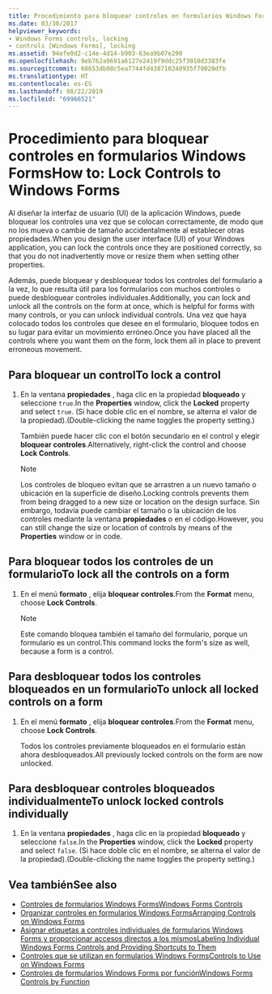 ```yaml
---
title: Procedimiento para bloquear controles en formularios Windows Forms
ms.date: 03/30/2017
helpviewer_keywords:
- Windows Forms controls, locking
- controls [Windows Forms], locking
ms.assetid: 94efe0d2-c14e-4d14-b903-63ea9b07e290
ms.openlocfilehash: 9eb762a9691a6127e2419f9ddc25f3010d3383fe
ms.sourcegitcommit: 68653db98c5ea7744fd438710248935f70020dfb
ms.translationtype: HT
ms.contentlocale: es-ES
ms.lasthandoff: 08/22/2019
ms.locfileid: "69966521"
---
```

# <a name="how-to-lock-controls-to-windows-forms"></a><span data-ttu-id="104f0-102">Procedimiento para bloquear controles en formularios Windows Forms</span><span class="sxs-lookup"><span data-stu-id="104f0-102">How to: Lock Controls to Windows Forms</span></span>
<span data-ttu-id="104f0-103">Al diseñar la interfaz de usuario (UI) de la aplicación Windows, puede bloquear los controles una vez que se colocan correctamente, de modo que no los mueva o cambie de tamaño accidentalmente al establecer otras propiedades.</span><span class="sxs-lookup"><span data-stu-id="104f0-103">When you design the user interface (UI) of your Windows application, you can lock the controls once they are positioned correctly, so that you do not inadvertently move or resize them when setting other properties.</span></span>

 <span data-ttu-id="104f0-104">Además, puede bloquear y desbloquear todos los controles del formulario a la vez, lo que resulta útil para los formularios con muchos controles o puede desbloquear controles individuales.</span><span class="sxs-lookup"><span data-stu-id="104f0-104">Additionally, you can lock and unlock all the controls on the form at once, which is helpful for forms with many controls, or you can unlock individual controls.</span></span> <span data-ttu-id="104f0-105">Una vez que haya colocado todos los controles que desee en el formulario, bloquee todos en su lugar para evitar un movimiento erróneo.</span><span class="sxs-lookup"><span data-stu-id="104f0-105">Once you have placed all the controls where you want them on the form, lock them all in place to prevent erroneous movement.</span></span>

## <a name="to-lock-a-control"></a><span data-ttu-id="104f0-106">Para bloquear un control</span><span class="sxs-lookup"><span data-stu-id="104f0-106">To lock a control</span></span>

1. <span data-ttu-id="104f0-107">En la ventana **propiedades** , haga clic en la propiedad **bloqueado** y seleccione `true`.</span><span class="sxs-lookup"><span data-stu-id="104f0-107">In the **Properties** window, click the **Locked** property and select `true`.</span></span> <span data-ttu-id="104f0-108">(Si hace doble clic en el nombre, se alterna el valor de la propiedad).</span><span class="sxs-lookup"><span data-stu-id="104f0-108">(Double-clicking the name toggles the property setting.)</span></span>

     <span data-ttu-id="104f0-109">También puede hacer clic con el botón secundario en el control y elegir **bloquear controles**.</span><span class="sxs-lookup"><span data-stu-id="104f0-109">Alternatively, right-click the control and choose **Lock Controls**.</span></span>

    > [!NOTE]
    > <span data-ttu-id="104f0-110">Los controles de bloqueo evitan que se arrastren a un nuevo tamaño o ubicación en la superficie de diseño.</span><span class="sxs-lookup"><span data-stu-id="104f0-110">Locking controls prevents them from being dragged to a new size or location on the design surface.</span></span> <span data-ttu-id="104f0-111">Sin embargo, todavía puede cambiar el tamaño o la ubicación de los controles mediante la ventana **propiedades** o en el código.</span><span class="sxs-lookup"><span data-stu-id="104f0-111">However, you can still change the size or location of controls by means of the **Properties** window or in code.</span></span>

## <a name="to-lock-all-the-controls-on-a-form"></a><span data-ttu-id="104f0-112">Para bloquear todos los controles de un formulario</span><span class="sxs-lookup"><span data-stu-id="104f0-112">To lock all the controls on a form</span></span>

1. <span data-ttu-id="104f0-113">En el menú **formato** , elija **bloquear controles**.</span><span class="sxs-lookup"><span data-stu-id="104f0-113">From the **Format** menu, choose **Lock Controls**.</span></span>

    > [!NOTE]
    > <span data-ttu-id="104f0-114">Este comando bloquea también el tamaño del formulario, porque un formulario es un control.</span><span class="sxs-lookup"><span data-stu-id="104f0-114">This command locks the form's size as well, because a form is a control.</span></span>

## <a name="to-unlock-all-locked-controls-on-a-form"></a><span data-ttu-id="104f0-115">Para desbloquear todos los controles bloqueados en un formulario</span><span class="sxs-lookup"><span data-stu-id="104f0-115">To unlock all locked controls on a form</span></span>

1. <span data-ttu-id="104f0-116">En el menú **formato** , elija **bloquear controles**.</span><span class="sxs-lookup"><span data-stu-id="104f0-116">From the **Format** menu, choose **Lock Controls**.</span></span>

     <span data-ttu-id="104f0-117">Todos los controles previamente bloqueados en el formulario están ahora desbloqueados.</span><span class="sxs-lookup"><span data-stu-id="104f0-117">All previously locked controls on the form are now unlocked.</span></span>

## <a name="to-unlock-locked-controls-individually"></a><span data-ttu-id="104f0-118">Para desbloquear controles bloqueados individualmente</span><span class="sxs-lookup"><span data-stu-id="104f0-118">To unlock locked controls individually</span></span>

1. <span data-ttu-id="104f0-119">En la ventana **propiedades** , haga clic en la propiedad **bloqueado** y seleccione `false`.</span><span class="sxs-lookup"><span data-stu-id="104f0-119">In the **Properties** window, click the **Locked** property and select `false`.</span></span> <span data-ttu-id="104f0-120">(Si hace doble clic en el nombre, se alterna el valor de la propiedad).</span><span class="sxs-lookup"><span data-stu-id="104f0-120">(Double-clicking the name toggles the property setting.)</span></span>

## <a name="see-also"></a><span data-ttu-id="104f0-121">Vea también</span><span class="sxs-lookup"><span data-stu-id="104f0-121">See also</span></span>

- [<span data-ttu-id="104f0-122">Controles de formularios Windows Forms</span><span class="sxs-lookup"><span data-stu-id="104f0-122">Windows Forms Controls</span></span>](index.md)
- [<span data-ttu-id="104f0-123">Organizar controles en formularios Windows Forms</span><span class="sxs-lookup"><span data-stu-id="104f0-123">Arranging Controls on Windows Forms</span></span>](arranging-controls-on-windows-forms.md)
- [<span data-ttu-id="104f0-124">Asignar etiquetas a controles individuales de formularios Windows Forms y proporcionar accesos directos a los mismos</span><span class="sxs-lookup"><span data-stu-id="104f0-124">Labeling Individual Windows Forms Controls and Providing Shortcuts to Them</span></span>](labeling-individual-windows-forms-controls-and-providing-shortcuts-to-them.md)
- [<span data-ttu-id="104f0-125">Controles que se utilizan en formularios Windows Forms</span><span class="sxs-lookup"><span data-stu-id="104f0-125">Controls to Use on Windows Forms</span></span>](controls-to-use-on-windows-forms.md)
- [<span data-ttu-id="104f0-126">Controles de formularios Windows Forms por función</span><span class="sxs-lookup"><span data-stu-id="104f0-126">Windows Forms Controls by Function</span></span>](windows-forms-controls-by-function.md)
